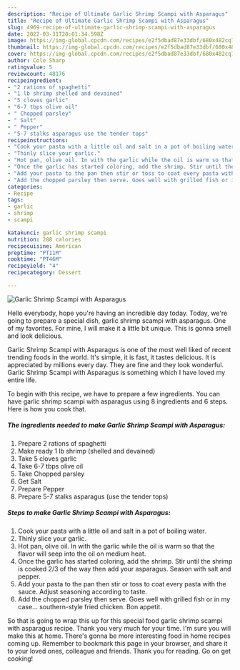 ```yaml
---
description: "Recipe of Ultimate Garlic Shrimp Scampi with Asparagus"
title: "Recipe of Ultimate Garlic Shrimp Scampi with Asparagus"
slug: 4969-recipe-of-ultimate-garlic-shrimp-scampi-with-asparagus
date: 2022-03-31T20:01:34.598Z
image: https://img-global.cpcdn.com/recipes/e2f5dbad87e33dbf/680x482cq70/garlic-shrimp-scampi-with-asparagus-recipe-main-photo.jpg
thumbnail: https://img-global.cpcdn.com/recipes/e2f5dbad87e33dbf/680x482cq70/garlic-shrimp-scampi-with-asparagus-recipe-main-photo.jpg
cover: https://img-global.cpcdn.com/recipes/e2f5dbad87e33dbf/680x482cq70/garlic-shrimp-scampi-with-asparagus-recipe-main-photo.jpg
author: Cole Sharp
ratingvalue: 5
reviewcount: 48176
recipeingredient:
- "2 rations of spaghetti"
- "1 lb shrimp shelled and devained"
- "5 cloves garlic"
- "6-7 tbps olive oil"
- " Chopped parsley"
- " Salt"
- " Pepper"
- "5-7 stalks asparagus use the tender tops"
recipeinstructions:
- "Cook your pasta with a little oil and salt in a pot of boiling water."
- "Thinly slice your garlic."
- "Hot pan, olive oil. In with the garlic while the oil is warm so that the flavor will seep into the oil on medium heat."
- "Once the garlic has started coloring, add the shrimp. Stir until the shrimp is cooked 2/3 of the way then add your asparagus. Season with salt and pepper."
- "Add your pasta to the pan then stir or toss to coat every pasta with the sauce. Adjust seasoning according to taste."
- "Add the chopped parsley then serve. Goes well with grilled fish or in my case... southern-style fried chicken. Bon appetit."
categories:
- Recipe
tags:
- garlic
- shrimp
- scampi

katakunci: garlic shrimp scampi 
nutrition: 288 calories
recipecuisine: American
preptime: "PT11M"
cooktime: "PT46M"
recipeyield: "4"
recipecategory: Dessert

---
```



![Garlic Shrimp Scampi with Asparagus](https://img-global.cpcdn.com/recipes/e2f5dbad87e33dbf/680x482cq70/garlic-shrimp-scampi-with-asparagus-recipe-main-photo.jpg)

Hello everybody, hope you're having an incredible day today. Today, we're going to prepare a special dish, garlic shrimp scampi with asparagus. One of my favorites. For mine, I will make it a little bit unique. This is gonna smell and look delicious.



Garlic Shrimp Scampi with Asparagus is one of the most well liked of recent trending foods in the world. It's simple, it is fast, it tastes delicious. It is appreciated by millions every day. They are fine and they look wonderful. Garlic Shrimp Scampi with Asparagus is something which I have loved my entire life.


To begin with this recipe, we have to prepare a few ingredients. You can have garlic shrimp scampi with asparagus using 8 ingredients and 6 steps. Here is how you cook that.

<!--inarticleads1-->

##### The ingredients needed to make Garlic Shrimp Scampi with Asparagus:

1. Prepare 2 rations of spaghetti
1. Make ready 1 lb shrimp (shelled and devained)
1. Take 5 cloves garlic
1. Take 6-7 tbps olive oil
1. Take  Chopped parsley
1. Get  Salt
1. Prepare  Pepper
1. Prepare 5-7 stalks asparagus (use the tender tops)




<!--inarticleads2-->

##### Steps to make Garlic Shrimp Scampi with Asparagus:

1. Cook your pasta with a little oil and salt in a pot of boiling water.
1. Thinly slice your garlic.
1. Hot pan, olive oil. In with the garlic while the oil is warm so that the flavor will seep into the oil on medium heat.
1. Once the garlic has started coloring, add the shrimp. Stir until the shrimp is cooked 2/3 of the way then add your asparagus. Season with salt and pepper.
1. Add your pasta to the pan then stir or toss to coat every pasta with the sauce. Adjust seasoning according to taste.
1. Add the chopped parsley then serve. Goes well with grilled fish or in my case... southern-style fried chicken. Bon appetit.




So that is going to wrap this up for this special food garlic shrimp scampi with asparagus recipe. Thank you very much for your time. I'm sure you will make this at home. There's gonna be more interesting food in home recipes coming up. Remember to bookmark this page in your browser, and share it to your loved ones, colleague and friends. Thank you for reading. Go on get cooking!
